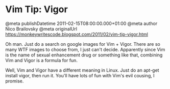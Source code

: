 # Vim Tip: Vigor

@meta publishDatetime 2011-02-15T08:00:00.000+01:00
@meta author Nico Brailovsky
@meta originalUrl https://monkeywritescode.blogspot.com/2011/02/vim-tip-vigor.html

Oh man. Just do a search on google images for Vim + Vigor. There are so many WTF images to choose from, I just can't decide. Apparently since Vim is the name of sexual enhancement drug or something like that, combining Vim and Vigor is a formula for fun.

Well, Vim and Vigor have a different meaning in Linux. Just do an apt-get install vigor, then run it. You'll have lots of fun with Vim's evil cousing, I promise.

